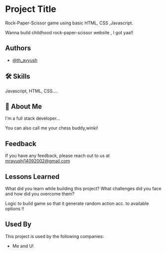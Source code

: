 
# Project Title
Rock-Paper-Scissor game using basic HTML, CSS ,Javascript.

Wanna build childhood rock-paper-scissor website , I got yaa!!
 


## Authors

- [@th_ayyush](https://www.github.com/th_ayyush)


## 🛠 Skills
Javascript, HTML, CSS....


## 🚀 About Me
I'm a full stack developer...

You can also call me your chess buddy,winki!
## Feedback

If you have any feedback, please reach out to us at mrayushj14092002@gmail.com


## Lessons Learned

What did you learn while building this project? What challenges did you face and how did you overcome them?

Logic to build game so that it generate random action acc. to available options !! 
## Used By

This project is used by the following companies:

- Me and U!

